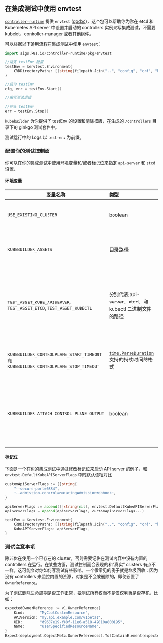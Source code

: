 ## 在集成测试中使用 envtest

[`controller-runtime`](http://sigs.k8s.io/controller-runtime) 提供 `envtest` ([godoc](https://pkg.go.dev/sigs.k8s.io/controller-runtime/pkg/envtest?tab=doc))，这个包可以帮助你为你在 etcd 和 Kubernetes API server 中设置并启动的 controllers 实例来写集成测试，不需要 kubelet，controller-manager 或者其他组件。

可以根据以下通用流程在集成测试中使用 `envtest`：

```go
import sigs.k8s.io/controller-runtime/pkg/envtest

//指定 testEnv 配置
testEnv = &envtest.Environment{
	CRDDirectoryPaths: []string{filepath.Join("..", "config", "crd", "bases")},
}

//启动 testEnv
cfg, err = testEnv.Start()

//编写测试逻辑

//停止 testEnv
err = testEnv.Stop()
```

`kubebuilder` 为你提供了 testEnv 的设置和清除模版，在生成的 `/controllers` 目录下的 ginkgo 测试套件中。


测试运行中的 Logs 以 `test-env` 为前缀。

### 配置你的测试控制面
你可以在你的集成测试中使用环境变量和/或者标记位来指定 `api-server` 和 `etcd` 设置。
#### 环境变量

| 变量名称   |    类型   | 使用时机 |
| --- | :--- | :--- |
| `USE_EXISTING_CLUSTER` | boolean | 可以指向一个已存在 cluster 的控制面，而不用设置一个本地的控制面。 |
| `KUBEBUILDER_ASSETS` | 目录路径 | 将集成测试指向一个包含所有二进制文件（api-server，etcd 和 kubectl）的目录。 |
| `TEST_ASSET_KUBE_APISERVER`, `TEST_ASSET_ETCD`, `TEST_ASSET_KUBECTL` | 分别代表 api-server，etcd，和 kubectl 二进制文件的路径 | 和 `KUBEBUILDER_ASSETS` 相似，但是更细一点。指示集成测试使用非默认的二进制文件。这些环境变量也可以被用来确保特定的测试是在期望版本的二进制文件下运行的。|
| `KUBEBUILDER_CONTROLPLANE_START_TIMEOUT` 和 `KUBEBUILDER_CONTROLPLANE_STOP_TIMEOUT` | [`time.ParseDuration`](https://golang.org/pkg/time/#ParseDuration) 支持的持续时间的格式 | 指定不同于测试控制面（分别）启动和停止的超时时间；任何超出设置的测试都会运行失败。|
| `KUBEBUILDER_ATTACH_CONTROL_PLANE_OUTPUT` | boolean | 设置为 `true` 可以将控制面的标准输出和标准错误贴合到 os.Stdout 和 os.Stderr 上。这种做法在调试测试失败时是非常有用的，因为输出包含控制面的输出。|

#### 标记位

下面是一个在你的集成测试中通过修改标记位来启动 API server 的例子，和 `envtest.DefaultKubeAPIServerFlags` 中的默认值相对比：

```go
customApiServerFlags := []string{
	"--secure-port=6884",
	"--admission-control=MutatingAdmissionWebhook",
}

apiServerFlags := append([]string(nil), envtest.DefaultKubeAPIServerFlags...)
apiServerFlags = append(apiServerFlags, customApiServerFlags...)

testEnv = &envtest.Environment{
	CRDDirectoryPaths: []string{filepath.Join("..", "config", "crd", "bases")},
	KubeAPIServerFlags: apiServerFlags,
}
```

### 测试注意事项

除非你在使用一个已存在的 cluster，否则需要记住在测试内容中没有内置的 controllers 在运行。在某些方面，测试控制面会表现的和“真实” clusters 有点不一样，这可能会对你如何写测试有些影响。一个很常见的例子就是垃圾回收；因为没有 controllers 来监控内置的资源，对象是不会被删除的，即使设置了 `OwnerReference`。 


为了测试删除生命周期是否工作正常，要测试所有权而不是仅仅判断是否存在。比如：

```go
expectedOwnerReference := v1.OwnerReference{
	Kind:       "MyCoolCustomResource",
	APIVersion: "my.api.example.com/v1beta1",
	UID:        "d9607e19-f88f-11e6-a518-42010a800195",
	Name:       "userSpecifiedResourceName",
}
Expect(deployment.ObjectMeta.OwnerReferences).To(ContainElement(expectedOwnerReference))
```
